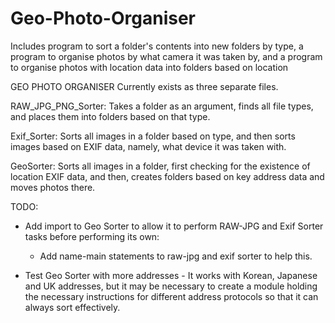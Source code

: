 # Geo-Photo-Organiser
Includes program to sort a folder's contents into new folders by type, a program to organise photos by what camera it was taken by, and a program to organise photos with location data into folders based on location 

GEO PHOTO ORGANISER
Currently exists as three separate files.


RAW_JPG_PNG_Sorter: Takes a folder as an argument, finds all file types, and places them into folders based on that type.

Exif_Sorter: Sorts all images in a folder based on type, and then sorts images based on EXIF data, namely, what device it was taken with.

GeoSorter: Sorts all images in a folder, first checking for the existence of location EXIF data, and then, creates folders based on key address data and moves photos there.


TODO:

- Add import to Geo Sorter to allow it to perform RAW-JPG and Exif Sorter tasks before performing its own:
    - Add name-main statements to raw-jpg and exif sorter to help this.
    
- Test Geo Sorter with more addresses - It works with Korean, Japanese and UK addresses, but it may be necessary to create a module holding the necessary instructions for different address protocols so that it can always sort effectively.


